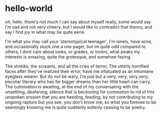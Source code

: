 # hello-world

oh, hello.
there's not much I can say about myself really, 
some would say i'm sad and not very cheery,
but I would like to contradict that theory,
and say I find joy in what may be quite eerie.

I'm what you may call your 'stereotypical teenager',
I'm lonely, have acne, and occasionally stuck one a one pager,
but im quite odd compared to others,
I dont care about looks, or grades, or lovers,
what peaks my interests is amazing,
quite the grotesque, and somehow fazing.

The shreiks, the screams, and all the cries of terror,
The utterly horrified faces after they've realized their error,
have me infatuated as an inhumane eyeglass wearer.
But do not be wary,
I'm just but a very, very, very,very,
peculiar literary
who has far bigger dreams 
than her little heart can carry.
The culmination is awaiting,
at the end of my conversating
with the unsettling,
deafening,
silence that is beckoning
for commotion
to rid of this unspoken
erosion
that you are heeding,
feeding, by not contributing to my ongoing rapture
but you see,
you don't know me,
so what you foresee to be seemingly knowing me
is quite suddenly
sullenly
ceasing to be poetry.
